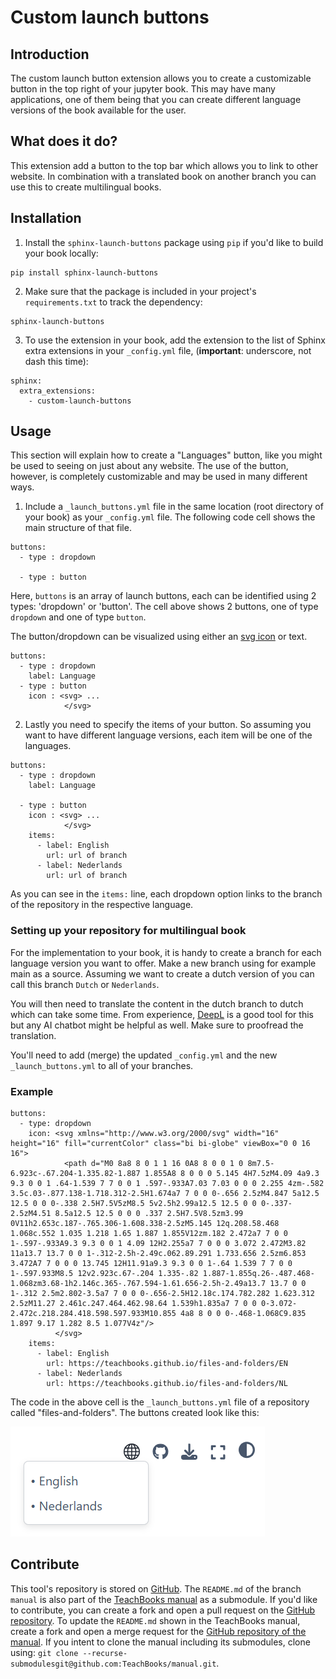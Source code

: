 # Custom launch buttons

## Introduction
The custom launch button extension allows you to create a customizable button in the top right of your jupyter book. 
This may have many applications, one of them being that you can create different language versions of the book available for the user. 

## What does it do?
This extension add a button to the top bar which allows you to link to other website. In combination with a translated book on another branch you can use this to create multilingual books.


## Installation

1. Install the `sphinx-launch-buttons` package using `pip` if you'd like to build your book locally:
```
pip install sphinx-launch-buttons
```

2. Make sure that the package is included in your project's `requirements.txt` to track the dependency:
```
sphinx-launch-buttons
```

3. To use the extension in your book, add the extension to the list of Sphinx extra extensions in your `_config.yml` file, (**important**: underscore, not dash this time):

```
sphinx:
  extra_extensions:
    - custom-launch-buttons
```

## Usage
This section will explain how to create a "Languages" button, like you might be used to seeing on just about any website. The use of the button, however, is completely customizable and may be used in many different ways.


1. Include a `_launch_buttons.yml` file in the same location (root directory of your book) as your `_config.yml` file. The following code cell shows the main structure of that file.

```
buttons:
  - type : dropdown

  - type : button
```

Here, `buttons` is an array of launch buttons, each can be identified using 2 types: 'dropdown' or 'button'. The cell above shows 2 buttons, one of type `dropdown` and one of type `button`.

The button/dropdown can be visualized using either an [svg icon](https://icons.getbootstrap.com/#icons) or text.

```
buttons:
  - type : dropdown
    label: Language
  - type : button
    icon : <svg> ... 
            </svg> 
```
2. Lastly you need to specify the items of your button. So assuming you want to have different language versions, each item will be one of the languages.

```
buttons:
  - type : dropdown
    label: Language

  - type : button
    icon : <svg> ... 
            </svg> 
    items:
      - label: English
        url: url of branch
      - label: Nederlands
        url: url of branch
```
As you can see in the `items:` line, each dropdown option links to the branch of the repository in the respective language.

### Setting up your repository for multilingual book

For the implementation to your book, it is handy to create a branch for each language version you want to offer. Make a new branch using for example main as a source. Assuming we want to create a dutch version of you can call this branch `Dutch` or `Nederlands`. 

You will then need to translate the content in the dutch branch to dutch which can take some time. From experience, [DeepL](https://www.deepl.com/en/translator) is a good tool for this but any AI chatbot might be helpful as well. Make sure to proofread the translation.

You'll need to add (merge) the updated `_config.yml` and the new `_launch_buttons.yml` to all of your branches.

### Example

```
buttons:
  - type: dropdown
    icon: <svg xmlns="http://www.w3.org/2000/svg" width="16" height="16" fill="currentColor" class="bi bi-globe" viewBox="0 0 16 16">
            <path d="M0 8a8 8 0 1 1 16 0A8 8 0 0 1 0 8m7.5-6.923c-.67.204-1.335.82-1.887 1.855A8 8 0 0 0 5.145 4H7.5zM4.09 4a9.3 9.3 0 0 1 .64-1.539 7 7 0 0 1 .597-.933A7.03 7.03 0 0 0 2.255 4zm-.582 3.5c.03-.877.138-1.718.312-2.5H1.674a7 7 0 0 0-.656 2.5zM4.847 5a12.5 12.5 0 0 0-.338 2.5H7.5V5zM8.5 5v2.5h2.99a12.5 12.5 0 0 0-.337-2.5zM4.51 8.5a12.5 12.5 0 0 0 .337 2.5H7.5V8.5zm3.99 0V11h2.653c.187-.765.306-1.608.338-2.5zM5.145 12q.208.58.468 1.068c.552 1.035 1.218 1.65 1.887 1.855V12zm.182 2.472a7 7 0 0 1-.597-.933A9.3 9.3 0 0 1 4.09 12H2.255a7 7 0 0 0 3.072 2.472M3.82 11a13.7 13.7 0 0 1-.312-2.5h-2.49c.062.89.291 1.733.656 2.5zm6.853 3.472A7 7 0 0 0 13.745 12H11.91a9.3 9.3 0 0 1-.64 1.539 7 7 0 0 1-.597.933M8.5 12v2.923c.67-.204 1.335-.82 1.887-1.855q.26-.487.468-1.068zm3.68-1h2.146c.365-.767.594-1.61.656-2.5h-2.49a13.7 13.7 0 0 1-.312 2.5m2.802-3.5a7 7 0 0 0-.656-2.5H12.18c.174.782.282 1.623.312 2.5zM11.27 2.461c.247.464.462.98.64 1.539h1.835a7 7 0 0 0-3.072-2.472c.218.284.418.598.597.933M10.855 4a8 8 0 0 0-.468-1.068C9.835 1.897 9.17 1.282 8.5 1.077V4z"/>
          </svg>
    items:
      - label: English
        url: https://teachbooks.github.io/files-and-folders/EN
      - label: Nederlands
        url: https://teachbooks.github.io/files-and-folders/NL
```

The code in the above cell is the `_launch_buttons.yml` file of a repository called "files-and-folders". The buttons created look like this:

![Custom button](language_button.PNG)


## Contribute
This tool's repository is stored on [GitHub](https://github.com/TeachBooks/Sphinx-launch-buttons). The `README.md` of the branch `manual` is also part of the [TeachBooks manual](https://teachbooks.io/manual/intro.html) as a submodule. If you'd like to contribute, you can create a fork and open a pull request on the [GitHub repository](https://github.com/TeachBooks/Sphinx-launch-buttons). To update the `README.md` shown in the TeachBooks manual, create a fork and open a merge request for the [GitHub repository of the manual](https://github.com/TeachBooks/manual). If you intent to clone the manual including its submodules, clone using: `git clone --recurse-submodulesgit@github.com:TeachBooks/manual.git`.
